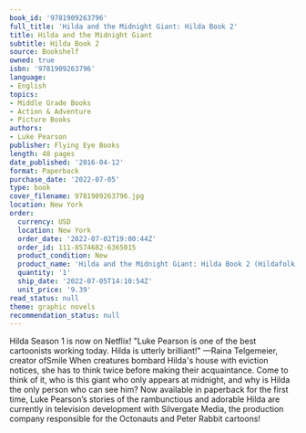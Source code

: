 ```yaml
---
book_id: '9781909263796'
full_title: 'Hilda and the Midnight Giant: Hilda Book 2'
title: Hilda and the Midnight Giant
subtitle: Hilda Book 2
source: Bookshelf
owned: true
isbn: '9781909263796'
language:
- English
topics:
- Middle Grade Books
- Action & Adventure
- Picture Books
authors:
- Luke Pearson
publisher: Flying Eye Books
length: 48 pages
date_published: '2016-04-12'
format: Paperback
purchase_date: '2022-07-05'
type: book
cover_filename: 9781909263796.jpg
location: New York
order:
  currency: USD
  location: New York
  order_date: '2022-07-02T19:00:44Z'
  order_id: 111-8574682-6365015
  product_condition: New
  product_name: 'Hilda and the Midnight Giant: Hilda Book 2 (Hildafolk)'
  quantity: '1'
  ship_date: '2022-07-05T14:10:54Z'
  unit_price: '9.39'
read_status: null
theme: graphic novels
recommendation_status: null
---
```

Hilda Season 1 is now on Netflix!
"Luke Pearson is one of the best cartoonists working today. Hilda is utterly brilliant!"
—Raina Telgemeier, creator ofSmile
When creatures bombard Hilda's house with eviction notices, she has to think twice before making their acquaintance. Come to think of it, who is this giant who only appears at midnight, and why is Hilda the only person who can see him?
Now available in paperback for the first time, Luke Pearson’s stories of the rambunctious and adorable Hilda are currently in television development with Silvergate Media, the production company responsible for the Octonauts and Peter Rabbit cartoons!

